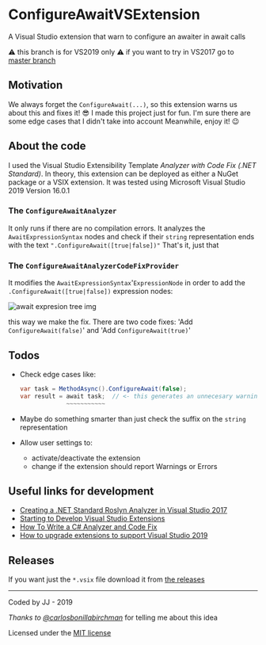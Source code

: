 # ConfigureAwaitVSExtension

A Visual Studio extension that warn to configure an awaiter in await calls

⚠️ this branch is for VS2019 only ⚠️ if you want to try in VS2017 go to [master branch](https://github.com/jjavierdguezas/ConfigureAwaitVSExtension/tree/master)

## Motivation

We always forget the `ConfigureAwait(...)`, so this extension warns us about this and fixes it! 😎
I made this project just for fun. I'm sure there are some edge cases that I didn't take into account
Meanwhile, enjoy it! 😉

## About the code

I used the Visual Studio Extensibility Template _Analyzer with Code Fix (.NET Standard)_.
In theory, this extension can be deployed as either a NuGet package or a VSIX extension.
It was tested using Microsoft Visual Studio 2019 Version 16.0.1

### The `ConfigureAwaitAnalyzer`

It only runs if there are no compilation errors.
It analyzes the `AwaitExpressionSyntax` nodes and check if their `string` representation ends with the text `".ConfigureAwait([true|false])"`
That's it, just that

### The `ConfigureAwaitAnalyzerCodeFixProvider`

It modifies the `AwaitExpressionSyntax`'`ExpressionNode` in order to add the `.ConfigureAwait([true|false])` expression nodes:

![await expresion tree img](https://i.ibb.co/W2TzLsh/Await-Expression-Tree.png)

this way we make the fix.
There are two code fixes: 'Add `ConfigureAwait(false)`' and 'Add `ConfigureAwait(true)`'

## Todos

- Check edge cases like:

  ```csharp
  var task = MethodAsync().ConfigureAwait(false);
  var result = await task;  // <- this generates an unnecesary warning
               ~~~~~~~~~~~
  ```

- Maybe do something smarter than just check the suffix on the `string` representation
- Allow user settings to:
  - activate/deactivate the extension
  - change if the extension should report Warnings or Errors

## Useful links for development

- [Creating a .NET Standard Roslyn Analyzer in Visual Studio 2017](https://andrewlock.net/creating-a-roslyn-analyzer-in-visual-studio-2017/)
- [Starting to Develop Visual Studio Extensions](https://docs.microsoft.com/en-us/visualstudio/extensibility/starting-to-develop-visual-studio-extensions?view=vs-2019)
- [How To Write a C# Analyzer and Code Fix](https://github.com/dotnet/roslyn/wiki/How-To-Write-a-C%23-Analyzer-and-Code-Fix)
- [How to upgrade extensions to support Visual Studio 2019](https://devblogs.microsoft.com/visualstudio/how-to-upgrade-extensions-to-support-visual-studio-2019/)

## Releases

If you want just the `*.vsix` file download it from [the releases](https://github.com/jjavierdguezas/ConfigureAwaitVSExtension/releases)

---
Coded by JJ - 2019

_Thanks to [@carlosbonillabirchman](https://github.com/carlosbonillabirchman)_ for telling me about this idea

Licensed under the [MIT license](LICENSE)
